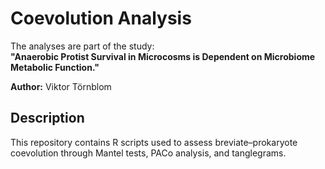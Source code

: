 # Coevolution Analysis
The analyses are part of the study:  
**"Anaerobic Protist Survival in Microcosms is Dependent on Microbiome Metabolic Function."**

**Author:** Viktor Törnblom

## Description

This repository contains R scripts used to assess breviate–prokaryote coevolution through Mantel tests, PACo analysis, and tanglegrams.  



